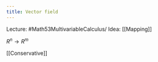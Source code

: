 ```yaml
---
title: Vector field
---
```


Lecture: #Math53MultivariableCalculus/
Idea: [[Mapping]] 


$R^{n}\to R^m$

[[Conservative]]